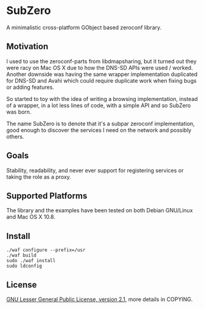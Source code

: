 SubZero
=======

A minimalistic cross-platform GObject based zeroconf library.

Motivation
----------
I used to use the zeroconf-parts from libdmapsharing, but it turned out they were
racy on Mac OS X due to how the DNS-SD APIs were used / worked. Another downside
was having the same wrapper implementation duplicated for DNS-SD and Avahi which
could require duplicate work when fixing bugs or adding features.

So started to toy with the idea of writing a browsing implementation, instead of a
wrapper, in a lot less lines of code, with a simple API and so SubZero was born.

The name SubZero is to denote that it's a subpar zeroconf implementation, good enough to
discover the services I need on the network and possibly others.

Goals
-----
Stability, readability, and never ever support for registering services or taking the role as a proxy.

Supported Platforms
-------------------
The library and the examples have been tested on both Debian GNU/Linux and Mac OS X 10.8.

Install
-------

    ./waf configure --prefix=/usr
    ./waf build
    sudo ./waf install
    sudo ldconfig
    
License
-------
[GNU Lesser General Public License, version 2.1](https://www.gnu.org/licenses/lgpl-2.1.html), more details in COPYING.